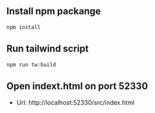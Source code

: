 ## Install npm packange

```bash
npm install
```

## Run tailwind script

```bash
npm run tw:build
```

## Open indext.html on port 52330
 - Url: http://localhost:52330/src/index.html
